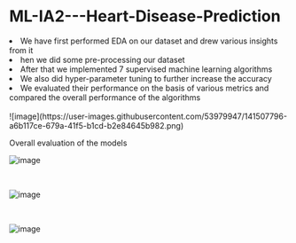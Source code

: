 # ML-IA2---Heart-Disease-Prediction

<li>We have first performed EDA on our dataset and drew various insights from it</li>
<li>hen we did some pre-processing our dataset</li>
<li>After that we implemented 7 supervised machine learning algorithms</li>
<li>We also did hyper-parameter tuning to further increase the accuracy</li>
<li>We evaluated their performance on the basis of various metrics and compared the overall performance of the algorithms</li>

<br>
![image](https://user-images.githubusercontent.com/53979947/141507796-a6b117ce-679a-41f5-b1cd-b2e84645b982.png)

<br>

Overall evaluation of the models

![image](https://user-images.githubusercontent.com/53979947/141507532-583a330f-0c5c-4e1d-8357-adf876a917df.png)

<br>

![image](https://user-images.githubusercontent.com/53979947/141507644-515b6905-c111-441c-bdb6-a801043f1a44.png)


<br>

![image](https://user-images.githubusercontent.com/53979947/141507715-28dea3e2-20a2-4251-b559-8ea2aae4e722.png)



